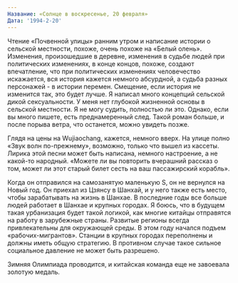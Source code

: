 ```yaml
---
Название: «Солнце в воскресенье, 20 февраля»
Дата: '1994-2-20'
---
```

Чтение «Почвенной улицы» ранним утром и написание истории о сельской местности, похоже, очень похоже на «Белый олень». Изменения, произошедшие в деревне, изменения в судьбе людей при политических изменениях, в конце концов, похоже, создают впечатление, что при политических изменениях человечество искажается, вся история кажется немного абсурдной, а судьба разных персонажей - в истории перемен. Смещение, если история не изменится так, это будет лучше. Я написал много концепций сельской дикой сексуальности. У меня нет глубокой жизненной основы в сельской местности. Я не могу судить, полностью ли это. Однако, если вы много пишете, есть преднамеренный след. Такой роман больше, и после порыва ветра, что останется, можно увидеть позже.

Глядя на цены на Wujiaochang, кажется, немного вверх. На улице полно «Звук волн по-прежнему», возможно, только что вышел из кассеты. Лирика этой песни может быть написана, немного настроение, а не какой-то народный. «Можете ли вы повторить вчерашний рассказ о том, может ли этот старый билет сесть на ваш пассажирский корабль».

Когда он отправился на самозанятую маленькую S, он не вернулся на Новый год. Он приехал из Цзянсу в Шанхай, и у него также есть место, чтобы зарабатывать на жизнь в Шанхае. В последние годы все больше людей работает в Шанхае и крупных городах. Я боюсь, что в будущем такая урбанизация будет такой логикой, как многие китайцы отправятся на работу в зарубежные страны. Развитые регионы всегда привлекательны для окружающей среды. В этом году начался подъем «рабочих-мигрантов». Станции в крупных городах переполнены и должны иметь общую стратегию. В противном случае такое сильное социальное давление не может быть разрешено.

Зимняя Олимпиада проводится, и китайская команда еще не завоевала золотую медаль.

